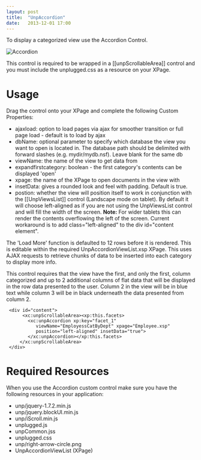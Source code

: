 ```yaml
---
layout: post
title:  "UnpAccordion"
date:   2013-12-01 17:00 
---
```


To display a categorized view use the Accordion Control.

![Accordion](http://teamstudio.s3.amazonaws.com/accordion.png)

This control is required to be wrapped in a [[unpScrollableArea]] control and you must include the unplugged.css as a resource on your XPage.

# Usage

Drag the control onto your XPage and complete the following Custom Properties:

* ajaxload: option to load pages via ajax for smoother transition or full page load - default is to load by ajax
* dbName: optional parameter to specify which database the view you want to open is located in. The database path should be delimited with forward slashes (e.g. mydir/mydb.nsf). Leave blank for the same db 
* viewName: the name of the view to get data from
* expandfirstcategory: boolean - the first category's contents can be displayed 'open'
* xpage: the name of the XPage to open documents in the view with
* insetData: gives a rounded look and feel with padding. Default is true.
* postion: whether the view will position itself to work in conjunction with the [[UnpViewsList]] control (Landscape mode on tablet). By default it will choose left-aligned as if you are not using the UnpViewsList control and will fill the width of the screen. 
**Note:** For wider tablets this can render the contents overflowing the left of the screen. Current workaround is to add class="left-aligned" to the div id="content element".

The 'Load More' function is defaulted to 12 rows before it is rendered. This is editable within the required UnpAccordionViewList.xsp XPage. This uses AJAX requests to retrieve chunks of data to be inserted into each category to display more info.

This control requires that the view have the first, and only the first, column categorized and up to 2 additional columns of flat data that will be displayed in the row data presented to the user. Column 2 in the view will be in blue text while column 3 will be in black underneath the data presented from column 2.


<pre class="CICodeFormatter" ><code class="CICodeFormatter"> &lt;div id="content"&gt;  
      &lt;xc:unpScrollableArea&gt;&lt;xp:this.facets&gt;  
        &lt;xc:unpAccordion xp:key="facet_1"  
           viewName="EmployessCatByDept" xpage="Employee.xsp"  
           position="left-aligned" insetData="true"&gt;  
        &lt;/xc:unpAccordion&gt;&lt;/xp:this.facets&gt;  
     &lt;/xc:unpScrollableArea&gt;  
 &lt;/div&gt;  
</code></pre>

# Required Resources
When you use the Accordion custom control make sure you have the following resources in your application:

* unp/jquery-1.7.2.min.js
* unp/jquery.blockUI.min.js
* unp/iScroll.min.js
* unplugged.js
* unpCommon.jss
* unplugged.css
* unp/right-arrow-circle.png
* UnpAccordionViewList (XPage)